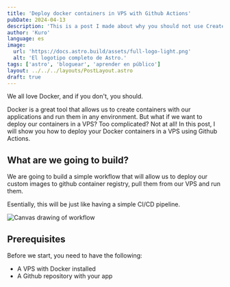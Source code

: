 ```yaml
---
title: 'Deploy docker containers in VPS with Github Actions'
pubDate: 2024-04-13
description: 'This is a post I made about why you should not use Create React App a couple of years ago. I still stand by this post today.'
author: 'Kuro'
language: es
image:
  url: 'https://docs.astro.build/assets/full-logo-light.png'
  alt: 'El logotipo completo de Astro.'
tags: ['astro', 'bloguear', 'aprender en público']
layout: ../../../layouts/PostLayout.astro
draft: true
---
```


We all love Docker, and if you don't, you should. 

Docker is a great tool that allows us to create containers with our applications and run them in any environment. But what if we want to deploy our containers in a VPS? Too complicated? Not at all! In this post, I will show you how to deploy your Docker containers in a VPS using Github Actions.

## What are we going to build?

We are going to build a simple workflow that will allow us to deploy our custom images to github container registry, pull them from our VPS and run them.

Esentially, this will be just like having a simple CI/CD pipeline.

![Canvas drawing of workflow](/02/workflow.png)

## Prerequisites

Before we start, you need to have the following:
- A VPS with Docker installed
- A Github repository with your app

